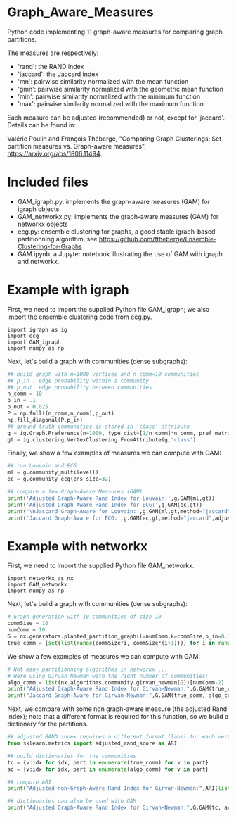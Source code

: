 # Graph_Aware_Measures
Python code implementing 11 graph-aware measures for comparing graph partitions.

The measures are respectively:
* 'rand': the RAND index
* 'jaccard': the Jaccard index
* 'mn': pairwise similarity normalized with the mean function
* 'gmn': pairwise similarity normalized with the geometric mean function
* 'min': pairwise similarity normalized with the minimum function
* 'max': pairwise similarity normalized with the maximum function

Each measure can be adjusted (recommended) or not, except for 'jaccard'.
Details can be found in: 

Valérie Poulin and François Théberge, "Comparing Graph Clusterings: Set partition measures vs. Graph-aware measures", https://arxiv.org/abs/1806.11494.

# Included files

* GAM_igraph.py: implements the graph-aware measures (GAM) for igraph objects
* GAM_networkx.py: implements the graph-aware measures (GAM) for networkx objects
* ecg.py: ensemble clustering for graphs, a good stable igraph-based partitionning algorithm, see https://github.com/ftheberge/Ensemble-Clustering-for-Graphs
* GAM.ipynb: a Jupyter notebook illustrating the use of GAM with igraph and networkx.

# Example with igraph

First, we need to import the supplied Python file GAM_igraph; we also import the ensemble clustering code from ecg.py.

```pyhon
import igraph as ig
import ecg
import GAM_igraph
import numpy as np
```

Next, let's build a graph with communities (dense subgraphs):

```python
## build graph with n=1000 vertices and n_comm=10 communities
## p_in : edge probability within a community
## p_out: edge probability between communities
n_comm = 10
p_in = .1
p_out = 0.025
P = np.full((n_comm,n_comm),p_out)
np.fill_diagonal(P,p_in)
## ground truth communities is stored in 'class' attribute
g = ig.Graph.Preference(n=1000, type_dist=[1/n_comm]*n_comm, pref_matrix=P.tolist(), attribute='class')
gt = ig.clustering.VertexClustering.FromAttribute(g,'class')
```

Finally, we show a few examples of measures we can compute with GAM:

```python
## run Louvain and ECG:
ml = g.community_multilevel()
ec = g.community_ecg(ens_size=32)

## compare a few Graph-Aware Measures (GAM)
print('Adjusted Graph-Aware Rand Index for Louvain:',g.GAM(ml,gt))
print('Adjusted Graph-Aware Rand Index for ECG:',g.GAM(ec,gt))
print('\nJaccard Graph-Aware for Louvain:',g.GAM(ml,gt,method="jaccard",adjusted=False))
print('Jaccard Graph-Aware for ECG:',g.GAM(ec,gt,method="jaccard",adjusted=False))
```

# Example with networkx

First, we need to import the supplied Python file GAM_networkx.

```pyhon
import networkx as nx
import GAM_networkx
import numpy as np
```

Next, let's build a graph with communities (dense subgraphs):

```python
# Graph generation with 10 communities of size 10
commSize = 10
numComm = 10
G = nx.generators.planted_partition_graph(l=numComm,k=commSize,p_in=0.3,p_out=0.025)
true_comm = [set(list(range(commSize*i, commSize*(i+1)))) for i in range(numComm)]
```

We show a few examples of measures we can compute with GAM:

```python
# Not many partitionning algorithms in networkx ...
# Here using Girvan_Newman with the right number of communities:
algo_comm = list(nx.algorithms.community.girvan_newman(G))[numComm-2]
print("Adjusted Graph-Aware Rand Index for Girvan-Newman:",G.GAM(true_comm, algo_comm))
print("Jaccard Graph-Aware for Girvan-Newman:",G.GAM(true_comm, algo_comm, method="jaccard",adjusted=False))
```

Next, we compare with some non graph-aware measure (the adjusted Rand index); note that a different format is required for this function, so we build a dictionary for the partitions.

```python
## adjusted RAND index requires a different format (label for each vertex)
from sklearn.metrics import adjusted_rand_score as ARI

## build dictionaries for the communities
tc = {v:idx for idx, part in enumerate(true_comm) for v in part}
ac = {v:idx for idx, part in enumerate(algo_comm) for v in part}

## compute ARI
print("Adjusted non-Graph-Aware Rand Index for Girvan-Newman:",ARI(list(tc.values()), list(ac.values())))

## dictionaries can also be used with GAM
print("Adjusted Graph-Aware Rand Index for Girvan-Newman:",G.GAM(tc, ac))
```

